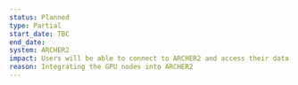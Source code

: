 ```yaml
---
status: Planned
type: Partial
start_date: TBC
end_date: 
system: ARCHER2
impact: Users will be able to connect to ARCHER2 and access their data. Jobs will run but there will be several periods when users will be unable to submit jobs and new user jobs will not start. If you experience issues, please wait a few minutes and then try to submit the job again.   
reason: Integrating the GPU nodes into ARCHER2
---
```

